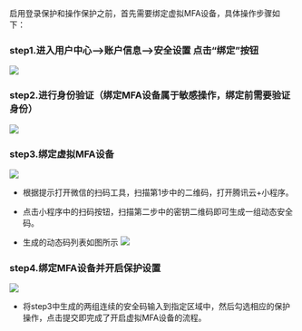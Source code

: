 启用登录保护和操作保护之前，首先需要绑定虚拟MFA设备，具体操作步骤如下：


### step1.进入用户中心-->账户信息-->安全设置 点击“绑定”按钮

![](https://mc.qcloudimg.com/static/img/a849cd936dbe538892c148fca65f1d4b/image.png)
### step2.进行身份验证（绑定MFA设备属于敏感操作，绑定前需要验证身份）
![](https://mc.qcloudimg.com/static/img/87caddc883dc60604b9c257809c99ec5/image.png)

### step3.绑定虚拟MFA设备
![](https://mc.qcloudimg.com/static/img/43e9776a841dfa03850a00e3d8457c0c/image.png)

- 根据提示打开微信的扫码工具，扫描第1步中的二维码，打开腾讯云+小程序。

- 点击小程序中的扫码按钮，扫描第二步中的密钥二维码即可生成一组动态安全码。
- 生成的动态码列表如图所示
![](https://mc.qcloudimg.com/static/img/e0e20d4174a7a102d4836f680d2e5fbe/image.png)

### step4.绑定MFA设备并开启保护设置
![](https://mc.qcloudimg.com/static/img/10f3d29c2a7080e7035d2e190f8b1e9f/image.png)

- 将step3中生成的两组连续的安全码输入到指定区域中，然后勾选相应的保护操作，点击提交即完成了开启虚拟MFA设备的流程。




